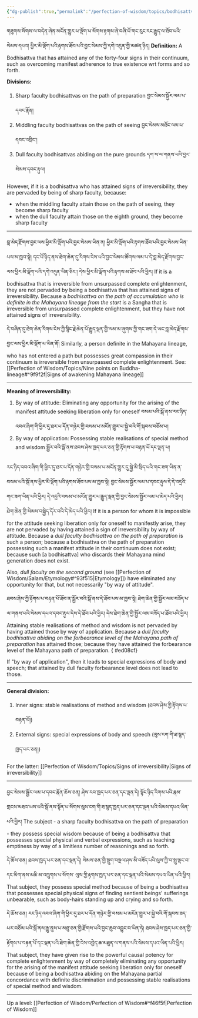 ```yaml
---
{"dg-publish":true,"permalink":"/perfection-of-wisdom/topics/bodhisattva-sangha-who-have-attained-signs-of-irreversibility/"}
---
```


གཟུགས་སོགས་ལ་བདེན་ཞེན་མངོན་གྱུར་པ་ལྡོག་པ་སོགས་རྟགས་ཞེ་བཞི་པོ་གང་རུང་རང་རྒྱུད་ལ་ཐོབ་པའི་སེམས་དཔའ། 
ཕྱིར་མི་ལྡོག་པའི་རྟགས་ཐོབ་པའི་བྱང་སེམས་ཀྱི་དགེ་འདུན་གྱི་མཚན་ཉིད།
**Definition:** A Bodhisattva that has attained any of the forty-four signs in their continuum, such as overcoming manifest adherence to true existence wrt forms and so forth.

**Divisions:**
1. Sharp faculty bodhisattvas on the path of preparation བྱང་སེམས་སྦྱོར་ལམ་པ་དབང་རྣོན།
2. Middling faculty bodhisattvas on the path of seeing བྱང་སེམས་མཐོང་ལམ་པ་དབང་འབྲིང༌།
3. Dull faculty bodhisattvas abiding on the pure grounds དག་ས་ལ་གནས་པའི་བྱང་སེམས་དབང་རྟུལ།

However, if it is a bodhisattva who has attained signs of irreversibility, they are pervaded by being of sharp faculty, because:
- when the middling faculty attain those on the path of seeing, they become sharp faculty
- when the dull faculty attain those on the eighth ground, they become sharp faculty

---
བླ་མེད་རྫོགས་བྱང་ལས་ཕྱིར་མི་ལྡོག་པའི་བྱང་སེམས་ཡིན་ན། ཕྱིར་མི་ལྡོག་པའི་རྟགས་ཐོབ་པའི་བྱང་སེམས་ཡིན་པས་མ་ཁྱབ་སྟེ། 
དང་པོ་ཉིད་ནས་ཐེག་ཆེན་དུ་རིགས་ངེས་པའི་བྱང་སེམས་ཚོགས་ལམ་པ་དེ་བླ་མེད་རྫོགས་བྱང་ལས་ཕྱིར་མི་ལྡོག་པའི་དགེ་འདུན་ཡིན་ཅིང༌། 
དེས་ཕྱིར་མི་ལྡོག་པའི་རྟགས་མ་ཐོབ་པའི་ཕྱིར།
If it is a bodhisattva that is irreversible from unsurpassed complete enlightenment, they are not pervaded by being a bodhisattva that has attained signs of irreversibility.
Because a *bodhisattva on the path of accumulation who is definite in the Mahayana lineage from the start* is a Sangha that is irreversible from unsurpassed complete enlightenment, but they have not attained signs of irreversibility.

དེ་བཞིན་དུ་ཐེག་ཆེན་རིགས་ངེས་ཀྱི་སྙིང་རྗེ་ཆེན་པོ་རྒྱུད་ལྡན་གྱི་ལམ་མ་ཞུགས་ཀྱི་གང་ཟག་དེ་ཡང་བླ་མེད་རྫོགས་བྱང་ལས་ཕྱིར་མི་ལྡོག་པ་ཡིན་ནོ།
Similarly, a person definite in the Mahayana lineage, who has not entered a path but possesses great compassion in their continuum is irreversible from unsurpassed complete enlightenment.
See: [[Perfection of Wisdom/Topics/Nine points on Buddha-lineage#^9f9f2f\|Signs of awakening Mahayana lineage]]

---
**Meaning of irreversibility:**
1. By way of attitude: Eliminating any opportunity for the arising of the manifest attitude seeking liberation only for oneself བསམ་པའི་སྒོ་ནས་རང་ཉིད་འབའ་ཞིག་གི་ཕྱིར་དུ་ཐར་པ་དོན་གཉེར་གྱི་བསམ་པ་མངོན་གྱུར་པ་སྐྱེ་བའི་གོ་སྐབས་བཅོམ་པ།
2. By way of application: Possessing stable realisations of special method and wisdom
   སྦྱོར་བའི་སྒོ་ནས་ཐབས་ཤེས་ཁྱད་པར་ཅན་གྱི་རྟོགས་པ་བརྟན་པོ་དང་ལྡན་པ།

རང་ཉིད་འབའ་ཞིག་གི་ཕྱིར་དུ་ཐར་པ་དོན་གཉེར་གྱི་བསམ་པ་མངོན་གྱུར་དུ་སྐྱེ་མི་སྲིད་པའི་གང་ཟག་ཡིན་ན་བསམ་པའི་སྒོ་ནས་ཕྱིར་མི་ལྡོག་པའི་རྟགས་ཐོབ་པས་མ་ཁྱབ་སྟེ། བྱང་སེམས་སྦྱོར་ལམ་པ་དབང་རྟུལ་དེ་དེ་འདྲའི་གང་ཟག་ཡིན་པའི་ཕྱིར། དེ་འདྲའི་བསམ་པ་མངོན་གྱུར་པ་རྒྱུད་ལྡན་གྱི་བྱང་སེམས་སྦྱོར་ལམ་པ་མེད་པའི་ཕྱིར། 
ཐེག་ཆེན་གྱི་སེམས་བསྐྱེད་དོར་བའི་དེ་མེད་པའི་ཕྱིར། 
If it is a person for whom it is impossible for the attitude seeking liberation only for oneself to manifestly arise, they are not pervaded by having attained a sign of irreversibility by way of attitude.
Because a *dull faculty bodhisattva on the path of preparation* is such a person; because a bodhisattva on the path of preparation possessing such a manifest attitude in their continuum does not exist; because such [a bodhisattva] who discards their Mahayana mind generation does not exist.

Also, *dull faculty on the second ground* (see [[Perfection of Wisdom/Salam/Etymology#^93f515\|Etymology]]) have eliminated any opportunity for that, but not necessarily "by way of attitude".

ཐབས་ཤེས་ཀྱི་རྟོགས་པ་བརྟན་པོ་ཐོབ་ན་སྦྱོར་བའི་སྒོ་ནས་དེ་ཐོབ་པས་མ་ཁྱབ་སྟེ། 
ཐེག་ཆེན་གྱི་སྦྱོར་ལམ་བཟོད་པ་ལ་གནས་པའི་སེམས་དཔའ་དབང་རྟུལ་དེས་དེ་ཐོབ་པའི་ཕྱིར། དེས་ཐེག་ཆེན་གྱི་སྦྱོར་ལམ་བཟོད་པ་ཐོབ་པའི་ཕྱིར།
Attaining stable realisations of method and wisdom is not pervaded by having attained those by way of application.
Because a *dull faculty bodhisattva abiding on the forbearance level of the Mahayana path of preparation* has attained those; because they have attained the forbearance level of the Mahayana path of preparation.
{ #ed08cf}


If "by way of application", then it leads to special expressions of body and speech; that attained by dull faculty forbearance level does not lead to those.

---
**General division:**
1. Inner signs: stable realisations of method and wisdom (ཐབས་ཤེས་ཀྱི་རྟོགས་པ་བརྟན་པོ།)
2. External signs: special expressions of body and speech (ལུས་ངག་གི་ཐ་སྙད་ཁྱད་པར་ཅན།)

For the latter: [[Perfection of Wisdom/Topics/Signs of irreversibility\|Signs of irreversibility]]

---
བྱང་སེམས་སྦྱོར་ལམ་པ་དབང་རྣོན་ཆོས་ཅན། ཤེས་རབ་ཁྱད་པར་ཅན་དང་ལྡན་དེ། 
སྟོང་ཉིད་རིགས་པའི་རྣམ་གྲངས་མཐའ་ཡས་པའི་སྒོ་ནས་སྟོན་པ་སོགས་ལུས་ངག་གི་ཐ་སྙད་ཁྱད་པར་ཅན་དང་ལྡན་པའི་སེམས་དཔའ་ཡིན་པའི་ཕྱིར།
The subject - a sharp faculty bodhisattva on the path of preparation - they possess special wisdom because of being a bodhisattva that possesses special physical and verbal expressions, such as teaching emptiness by way of a limitless number of reasonings and so forth.

དེ་ཆོས་ཅན། ཐབས་ཁྱད་པར་ཅན་དང་ལྡན་དེ། སེམས་ཅན་གྱི་སྡུག་བསྔལ་ཤས་མི་བཟོད་པའི་ལུས་ཀྱི་བ་སྤུ་ལྡང་བ་དང་མིག་ནས་མཆི་མ་འཁྲུགས་པ་སོགས་
ལུས་ཀྱི་རྟགས་ཁྱད་པར་ཅན་དང་ལྡན་པའི་སེམས་དཔའ་ཡིན་པའི་ཕྱིར།
That subject, they possess special method because of being a bodhisattva that possesses special physical signs of finding sentient beings' sufferings unbearable, such as body-hairs standing up and crying and so forth.

དེ་ཆོས་ཅན། རང་ཉིད་འབའ་ཞིག་གི་ཕྱིར་དུ་ཐར་པ་དོན་གཉེར་གྱི་བསམ་པ་མངོན་གྱུར་པ་སྐྱེ་བའི་གོ་སྐབས་ཟད་པར་བཅོམ་པའི་སྒོ་ནས་རྒྱུ་ནུས་པ་མཐུ་ཅན་གྱི་རྫོགས་པའི་བྱང་ཆུབ་འབྱུང་བ་ཡིན་ཏེ། ཐབས་ཤེས་ཁྱད་པར་ཅན་གྱི་རྟོགས་པ་བརྟན་པོ་དང་ལྡན་པའི་ཐེག་ཆེན་གྱི་ངེས་འབྱེད་ཆ་མཐུན་ལ་གནས་པའི་སེམས་དཔའ་ཡིན་པའི་ཕྱིར།
That subject, they have given rise to the powerful causal potency for complete enlightenment by way of completely eliminating any opportunity for the arising of the manifest attitude seeking liberation only for oneself because of being a bodhisattva abiding on the Mahayana partial concordance with definite discrimination and possessing stable realisations of special method and wisdom.

---
Up a level: [[Perfection of Wisdom/Perfection of Wisdom#^f46f5f\|Perfection of Wisdom]]